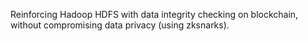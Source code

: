 Reinforcing Hadoop HDFS with data integrity checking on blockchain, without compromising data privacy (using zksnarks).
